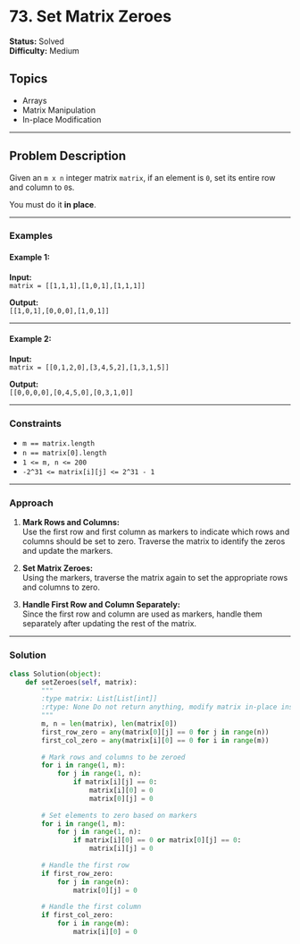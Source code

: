 # 73. Set Matrix Zeroes

**Status:** Solved  
**Difficulty:** Medium  

## Topics
- Arrays
- Matrix Manipulation
- In-place Modification

---

## Problem Description

Given an `m x n` integer matrix `matrix`, if an element is `0`, set its entire row and column to `0`s.

You must do it **in place**.

---

### Examples

#### Example 1:

**Input:**  
`matrix = [[1,1,1],[1,0,1],[1,1,1]]`

**Output:**  
`[[1,0,1],[0,0,0],[1,0,1]]`

---

#### Example 2:

**Input:**  
`matrix = [[0,1,2,0],[3,4,5,2],[1,3,1,5]]`

**Output:**  
`[[0,0,0,0],[0,4,5,0],[0,3,1,0]]`

---

### Constraints

- `m == matrix.length`
- `n == matrix[0].length`
- `1 <= m, n <= 200`
- `-2^31 <= matrix[i][j] <= 2^31 - 1`

---

### Approach

1. **Mark Rows and Columns:**  
   Use the first row and first column as markers to indicate which rows and columns should be set to zero. Traverse the matrix to identify the zeros and update the markers.

2. **Set Matrix Zeroes:**  
   Using the markers, traverse the matrix again to set the appropriate rows and columns to zero.

3. **Handle First Row and Column Separately:**  
   Since the first row and column are used as markers, handle them separately after updating the rest of the matrix.

---

### Solution

```python
class Solution(object):
    def setZeroes(self, matrix):
        """
        :type matrix: List[List[int]]
        :rtype: None Do not return anything, modify matrix in-place instead.
        """
        m, n = len(matrix), len(matrix[0])
        first_row_zero = any(matrix[0][j] == 0 for j in range(n))
        first_col_zero = any(matrix[i][0] == 0 for i in range(m))
        
        # Mark rows and columns to be zeroed
        for i in range(1, m):
            for j in range(1, n):
                if matrix[i][j] == 0:
                    matrix[i][0] = 0
                    matrix[0][j] = 0
        
        # Set elements to zero based on markers
        for i in range(1, m):
            for j in range(1, n):
                if matrix[i][0] == 0 or matrix[0][j] == 0:
                    matrix[i][j] = 0
        
        # Handle the first row
        if first_row_zero:
            for j in range(n):
                matrix[0][j] = 0
        
        # Handle the first column
        if first_col_zero:
            for i in range(m):
                matrix[i][0] = 0
